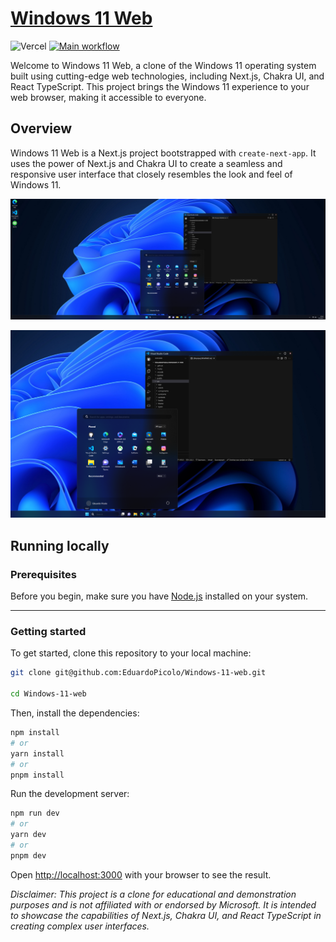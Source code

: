 # [Windows 11 Web](https://windows-web.vercel.app/)

![Vercel](https://vercelbadge.vercel.app/api/EduardoPicolo/Windows-11-web?style=plastic) [![Main workflow](https://github.com/EduardoPicolo/Windows-11-web/actions/workflows/ci.yml/badge.svg)](https://github.com/EduardoPicolo/Windows-11-web/actions/workflows/ci.yml)

Welcome to Windows 11 Web, a clone of the Windows 11 operating system built using cutting-edge web technologies, including Next.js, Chakra UI, and React TypeScript. This project brings the Windows 11 experience to your web browser, making it accessible to everyone.


## Overview

Windows 11 Web is a Next.js project bootstrapped with ```create-next-app```. It uses the power of Next.js and Chakra UI to create a seamless and responsive user interface that closely resembles the look and feel of Windows 11.

![screenshot1](/about/screenshot-1.png)

![screenshot1](/about/screenshot-2.png)

## Running locally

### Prerequisites

Before you begin, make sure you have [Node.js](https://nodejs.org/en/download/) installed on your system.

---

### Getting started

To get started, clone this repository to your local machine:

```bash
git clone git@github.com:EduardoPicolo/Windows-11-web.git

cd Windows-11-web
```

Then, install the dependencies:

```bash
npm install
# or
yarn install
# or
pnpm install
```

Run the development server:

```bash
npm run dev
# or
yarn dev
# or
pnpm dev
```

Open [http://localhost:3000](http://localhost:3000) with your browser to see the result.


*Disclaimer: This project is a clone for educational and demonstration purposes and is not affiliated with or endorsed by Microsoft. It is intended to showcase the capabilities of Next.js, Chakra UI, and React TypeScript in creating complex user interfaces.*